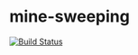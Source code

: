 # mine-sweeping
[![Build Status](https://travis-ci.org/zyyabc15/mine-sweeping.svg?branch=master)](https://travis-ci.org/Cacivy/2048)
